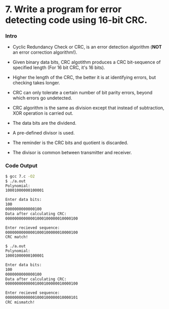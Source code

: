 # 7. Write a program for error detecting code using 16-bit CRC.

### Intro

* Cyclic Redundancy Check or CRC, is an error detection algorithm (**NOT** an error correction algorithm!).
* Given binary data bits, CRC algotithm produces a CRC bit-sequence of specified length (For 16 bit CRC, it's 16 bits).
* Higher the length of the CRC, the better it is at identifying errors, but checking takes longer.
* CRC can only tolerate a certain number of bit parity errors, beyond which errors go undetected.


* CRC algorithm is the same as division except that instead of subtraction, XOR operation is carried out.
* The data bits are the dividend.
* A pre-defined divisor is used.
* The reminder is the CRC bits and quotient is discarded.
* The divisor is common between transmitter and receiver.

### Code Output

```bash
$ gcc 7.c -O2
$ ./a.out
Polynomial:
10001000000100001

Enter data bits:
100
0000000000000100
Data after calculating CRC:
00000000000001000100000010000100

Enter recieved sequence:
00000000000001000100000010000100
CRC match!

$ ./a.out
Polynomial:
10001000000100001

Enter data bits:
100
0000000000000100
Data after calculating CRC:
00000000000001000100000010000100

Enter recieved sequence:
00000000000001000100000010000101
CRC mismatch!
```
